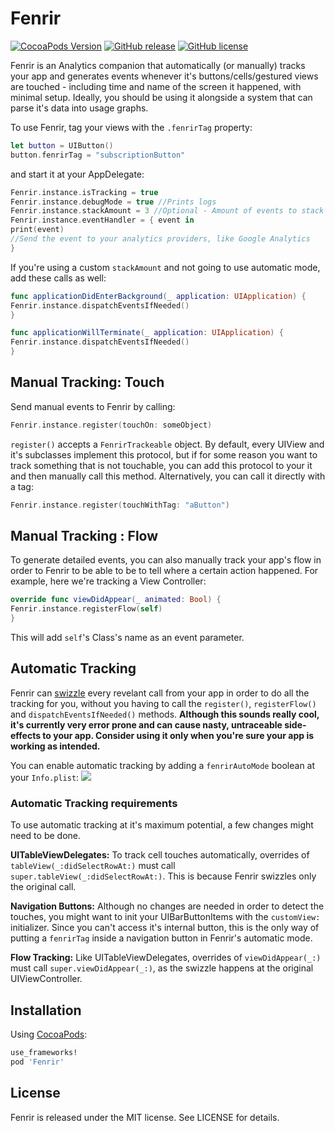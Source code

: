 # Fenrir

[![CocoaPods Version](https://cocoapod-badges.herokuapp.com/v/Fenrir/badge.png)](http://cocoadocs.org/docsets/Fenrir)
[![GitHub release](https://img.shields.io/github/tag/movile/fenrir-ios.svg)](https://github.com/Movile/Fenrir-iOS/releases)
[![GitHub license](https://img.shields.io/badge/license-MIT-lightgrey.svg)](https://raw.githubusercontent.com/Movile/Fenrir-iOS/master/Fenrir/LICENSE)

Fenrir is an Analytics companion that automatically (or manually) tracks your app and generates events whenever it's buttons/cells/gestured views are touched - including time and name of the screen it happened, with minimal setup. Ideally, you should be using it alongside a system that can parse it's data into usage graphs.

To use Fenrir, tag your views with the `.fenrirTag` property:
```swift
let button = UIButton()
button.fenrirTag = "subscriptionButton"
```
and start it at your AppDelegate:
```swift
Fenrir.instance.isTracking = true
Fenrir.instance.debugMode = true //Prints logs
Fenrir.instance.stackAmount = 3 //Optional - Amount of events to stack before firing the handler. Default is 1. You can set nil to only send events after the app goes into background.
Fenrir.instance.eventHandler = { event in
print(event)
//Send the event to your analytics providers, like Google Analytics
}
```
If you're using a custom `stackAmount` and not going to use automatic mode, add these calls as well:
```swift
func applicationDidEnterBackground(_ application: UIApplication) {
Fenrir.instance.dispatchEventsIfNeeded()
}

func applicationWillTerminate(_ application: UIApplication) {
Fenrir.instance.dispatchEventsIfNeeded()
}
```

## Manual Tracking: Touch

Send manual events to Fenrir by calling:
```swift
Fenrir.instance.register(touchOn: someObject)
```
`register()` accepts a `FenrirTrackeable` object. By default, every UIView and it's subclasses implement this protocol, but if for some reason you want to track something that is not touchable, you can add this protocol to your it and then manually call this method.
Alternatively, you can call it directly with a tag:
```swift
Fenrir.instance.register(touchWithTag: "aButton")
```

## Manual Tracking : Flow

To generate detailed events, you can also manually track your app's flow in order to Fenrir to be able to be to tell where a certain action happened.
For example, here we're tracking a View Controller:
```swift
override func viewDidAppear(_ animated: Bool) {
Fenrir.instance.registerFlow(self)
}
```
This will add `self`'s Class's name as an event parameter.

## Automatic Tracking

Fenrir can [swizzle](http://nshipster.com/method-swizzling/) every revelant call from your app in order to do all the tracking for you, without you having to call the `register()`, `registerFlow()` and `dispatchEventsIfNeeded()` methods. **Although this sounds really cool, it's currently very error prone and can cause nasty, untraceable side-effects to your app. Consider using it only when you're sure your app is working as intended.**

You can enable automatic tracking by adding a `fenrirAutoMode` boolean at your `Info.plist`:
<img src=http://i.imgur.com/EYZNi8r.png>

### Automatic Tracking requirements


To use automatic tracking at it's maximum potential, a few changes might need to be done.

**UITableViewDelegates:** To track cell touches automatically, overrides of `tableView(_:didSelectRowAt:)` must call `super.tableView(_:didSelectRowAt:)`. This is because Fenrir swizzles only the original call.

**Navigation Buttons:** Although no changes are needed in order to detect the touches, you might want to init your UIBarButtonItems with the `customView:` initializer. Since you can't access it's internal button, this is the only way of putting a `fenrirTag` inside a navigation button in Fenrir's automatic mode.

**Flow Tracking:** Like UITableViewDelegates, overrides of `viewDidAppear(_:)` must call `super.viewDidAppear(_:)`, as the swizzle happens at the original UIViewController.

## Installation


Using [CocoaPods](http://cocoapods.org/):

```ruby
use_frameworks!
pod 'Fenrir'
```

## License

Fenrir is released under the MIT license. See LICENSE for details.
